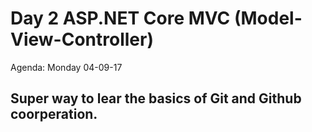 # Day 2 ASP.NET Core MVC (Model-View-Controller)
Agenda: Monday 04-09-17

## Super way to lear the basics of Git and Github coorperation.

